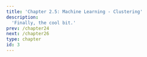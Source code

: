 ```yaml
---
title: 'Chapter 2.5: Machine Learning - Clustering'
description:
  'Finally, the cool bit.'
prev: /chapter24
next: /chapter26
type: chapter
id: 3
---
```


<slides source="chapter25_clustering">
</slides>

